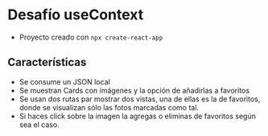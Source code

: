 # Desafío useContext

- Proyecto creado con `npx create-react-app`

## Características

- Se consume un JSON local
- Se muestran Cards con imágenes y la opción de añadirlas a favoritos
- Se usan dos rutas par mostrar dos vistas, una de ellas es la de favoritos, donde se visualizan sólo las fotos marcadas como tal.
- Si haces click sobre la imagen la agregas o eliminas de favoritos según sea el caso.

